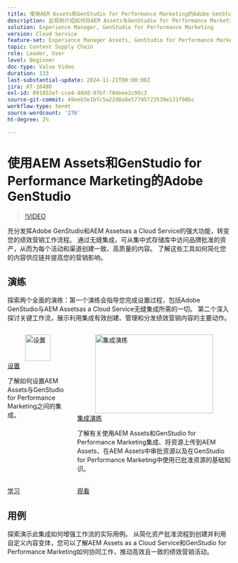 ```yaml
---
title: 使用AEM Assets和GenStudio for Performance Marketing的Adobe GenStudio
description: 此视频介绍如何将AEM Assets与GenStudio for Performance Marketing集成，让团队能够访问品牌批准资源的集中存储库，确保所有渠道和营销活动中的内容一致。
solution: Experience Manager, GenStudio for Performance Marketing
version: Cloud Service
feature-set: Experience Manager Assets, GenStudio for Performance Marketing
topic: Content Supply Chain
role: Leader, User
level: Beginner
doc-type: Value Video
duration: 133
last-substantial-update: 2024-11-21T00:00:00Z
jira: KT-16480
exl-id: 091852ef-cce4-40dd-97bf-f0deee2c99c3
source-git-commit: 49eeb3e1bfc5a22d8a8e57795f23539e131f98bc
workflow-type: tm+mt
source-wordcount: '276'
ht-degree: 2%

---
```


# 使用AEM Assets和GenStudio for Performance Marketing的Adobe GenStudio

>[!VIDEO](https://video.tv.adobe.com/v/3439263/?learn=on)

充分发挥Adobe GenStudio和AEM Assetsas a Cloud Service的强大功能，转变您的绩效营销工作流程。 通过无缝集成，可从集中式存储库中访问品牌批准的资产，从而为每个活动和渠道创建一致、高质量的内容。 了解这些工具如何简化您的内容供应链并提高您的营销影响。

## 演练

探索两个全面的演练：第一个演练会指导您完成设置过程，包括Adobe GenStudio与AEM Assetsas a Cloud Service无缝集成所需的一切。 第二个深入探讨关键工作流，展示利用集成有效创建、管理和分发绩效营销内容的主要动作。

<!-- CARDS 

* https://experienceleague.adobe.com/en/docs/integrations-learn/experience-cloud/tutorials/genstudio-for-performance-marketing-experience-manager/setup
    {title=Set up}
    {cta=Learn}
    {image=https://experienceleague.adobe.com/en/docs/integrations-learn/experience-cloud/solution-categories/media_1f4cfd2b3f7e2e83862f8a00ce6fc4cd4b21650d1.png?width=2000&format=webply&optimize=medium}
* https://experienceleague.adobe.com/en/docs/integrations-learn/experience-cloud/tutorials/genstudio-for-performance-marketing-experience-manager/integration-walkthrough
    {title=Integration walkthrough}

-->
<!-- START CARDS HTML - DO NOT MODIFY BY HAND -->
<div class="columns">
    <div class="column is-half-tablet is-half-desktop is-one-third-widescreen" aria-label="Set up">
        <div class="card" style="height: 100%; display: flex; flex-direction: column; height: 100%;">
            <div class="card-image">
                <figure class="image x-is-16by9">
                    <a href="https://experienceleague.adobe.com/en/docs/integrations-learn/experience-cloud/tutorials/genstudio-for-performance-marketing-experience-manager/setup" title="设置" target="_blank" rel="referrer">
                        <img class="is-bordered-r-small" src="https://experienceleague.adobe.com/en/docs/integrations-learn/experience-cloud/solution-categories/media_1f4cfd2b3f7e2e83862f8a00ce6fc4cd4b21650d1.png?width=400&format=webply&optimize=medium" alt="设置"
                             style="width: 100%; aspect-ratio: 16 / 9; object-fit: cover; overflow: hidden; display: block; margin: auto;">
                    </a>
                </figure>
            </div>
            <div class="card-content is-padded-small" style="display: flex; flex-direction: column; flex-grow: 1; justify-content: space-between;">
                <div class="top-card-content">
                    <p class="headline is-size-6 has-text-weight-bold">
                        <a href="https://experienceleague.adobe.com/en/docs/integrations-learn/experience-cloud/tutorials/genstudio-for-performance-marketing-experience-manager/setup" target="_blank" rel="referrer" title="设置">设置</a>
                    </p>
                    <p class="is-size-6">了解如何设置AEM Assets与GenStudio for Performance Marketing之间的集成。</p>
                </div>
                <a href="https://experienceleague.adobe.com/en/docs/integrations-learn/experience-cloud/tutorials/genstudio-for-performance-marketing-experience-manager/setup" target="_blank" rel="referrer" class="spectrum-Button spectrum-Button--outline spectrum-Button--primary spectrum-Button--sizeM" style="align-self: flex-start; margin-top: 1rem;">
                    <span class="spectrum-Button-label has-no-wrap has-text-weight-bold">学习</span>
                </a>
            </div>
        </div>
    </div>
    <div class="column is-half-tablet is-half-desktop is-one-third-widescreen" aria-label="Integration walkthrough">
        <div class="card" style="height: 100%; display: flex; flex-direction: column; height: 100%;">
            <div class="card-image">
                <figure class="image x-is-16by9">
                    <a href="https://experienceleague.adobe.com/en/docs/integrations-learn/experience-cloud/tutorials/genstudio-for-performance-marketing-experience-manager/integration-walkthrough" title="集成演练" target="_blank" rel="referrer">
                        <img class="is-bordered-r-small" src="https://video.tv.adobe.com/v/3439264/?format=jpeg&nocache=1732289222940" alt="集成演练"
                             style="width: 100%; aspect-ratio: 16 / 9; object-fit: cover; overflow: hidden; display: block; margin: auto;">
                    </a>
                </figure>
            </div>
            <div class="card-content is-padded-small" style="display: flex; flex-direction: column; flex-grow: 1; justify-content: space-between;">
                <div class="top-card-content">
                    <p class="headline is-size-6 has-text-weight-bold">
                        <a href="https://experienceleague.adobe.com/en/docs/integrations-learn/experience-cloud/tutorials/genstudio-for-performance-marketing-experience-manager/integration-walkthrough" target="_blank" rel="referrer" title="集成演练">集成演练</a>
                    </p>
                    <p class="is-size-6">了解有关使用AEM Assets和GenStudio for Performance Marketing集成、将资源上传到AEM Assets、在AEM Assets中审批资源以及在GenStudio for Performance Marketing中使用已批准资源的基础知识。</p>
                </div>
                <a href="https://experienceleague.adobe.com/en/docs/integrations-learn/experience-cloud/tutorials/genstudio-for-performance-marketing-experience-manager/integration-walkthrough" target="_blank" rel="referrer" class="spectrum-Button spectrum-Button--outline spectrum-Button--primary spectrum-Button--sizeM" style="align-self: flex-start; margin-top: 1rem;">
                    <span class="spectrum-Button-label has-no-wrap has-text-weight-bold">观看</span>
                </a>
            </div>
        </div>
    </div>
</div>
<!-- END CARDS HTML - DO NOT MODIFY BY HAND -->

## 用例

探索演示此集成如何增强工作流的实际用例。 从简化资产批准流程到创建并利用自定义内容变体，您可以了解AEM Assets as a Cloud Service和GenStudio for Performance Marketing如何协同工作，推动高效且一致的绩效营销活动。


<!-- CARDS 

* https://experienceleague.adobe.com/en/docs/integrations-learn/experience-cloud/tutorials/genstudio-for-performance-marketing-experience-manager/use-cases/use-case-1
* https://experienceleague.adobe.com/en/docs/integrations-learn/experience-cloud/tutorials/genstudio-for-performance-marketing-experience-manager/use-cases/use-case-2

-->


<br/>
<br/>